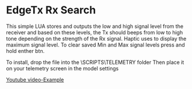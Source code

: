 # EdgeTx Rx Search

This simple LUA stores and outputs the low and high signal level from the receiver and based on these levels, 
the Tx should beeps from low to high tone depending on the strength of the Rx signal.
Haptic uses to display the maximum signal level.
To clear saved Min and Max signal levels press and hold enther btn.

To install, drop the file into the \SCRIPTS\TELEMETRY folder
Then place it on your telemetry screen in the model settings

[Youtube video-Example](https://youtube.com/shorts/yVMb1DFewpY?feature=share)
